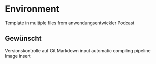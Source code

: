 Environment
===========

Template in multiple files from anwendungsentwickler Podcast






## Gewünscht
Versionskontrolle auf Git
Markdown input
automatic compiling pipeline
Image insert
